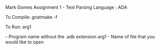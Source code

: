 Mark Gomes
Assignment 1 - Text Parsing
Language : ADA

To Compile:
    gnatmake -f <file>

To Run:
    <file> arg1

<file> - Program name without the .adb extension
arg1 - Name of file that you would like to open

